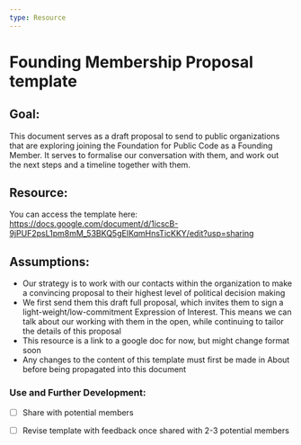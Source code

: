 ```yaml
---
type: Resource
---
```


# Founding Membership Proposal template

## Goal: 
This document serves as a draft proposal to send to public organizations that are exploring  joining the Foundation for Public Code as a Founding Member. It serves to formalise our conversation with them, and work out the next steps and a timeline together with them.

## Resource: 
You can access the template here: https://docs.google.com/document/d/1icscB-9jPUF2psL1pm8mM_53BKQ5gEIKqmHnsTicKKY/edit?usp=sharing


## Assumptions:
* Our strategy is to work with our contacts within the organization to make a convincing proposal to their highest level of political decision making
* We first send them this draft full proposal, which invites them to sign a light-weight/low-commitment Expression of Interest. This means we can talk about our working with them in the open, while continuing to tailor the details of this proposal
* This resource is a link to a google doc for now, but might change format soon 
* Any changes to the content of this template must first be made in About before being propagated into this document

### Use and Further Development:
- [ ] Share with potential members
- [ ] Revise template with feedback once shared with 2-3 potential members


